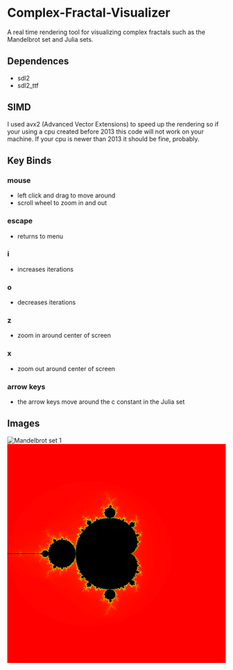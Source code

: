 # Complex-Fractal-Visualizer

A real time rendering tool for visualizing complex fractals such as the Mandelbrot set and Julia sets.

## Dependences
* sdl2
* sdl2_ttf

## SIMD
I used avx2 (Advanced Vector Extensions) to speed up the rendering so if your using a cpu created before 2013 this code will not work on your machine.
If your cpu is newer than 2013 it should be fine, probably.

## Key Binds

### mouse
* left click and drag to move around
* scroll wheel to zoom in and out
### escape
* returns to menu
### i 
* increases iterations
### o
* decreases iterations
### z
* zoom in around center of screen
### x
* zoom out around center of screen
### arrow keys
* the arrow keys move around the c constant in the Julia set

## Images

![Mandelbrot set 1](fracral-images/mandelbrot1.png)
![](fractal-images/mandelbrot1.png)
















